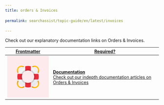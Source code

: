 ```yaml
---
title: orders & Invoices

permalink: searchassist/topic-guide/en/latest/invoices

---
```

<!--#### Topic Guide
###### Orders & Invoices-->

  Check out our explanatory documentation links on Orders & Invoices.

<a class="doc-link" target="_blank" href="https://docs.kore.ai/searchassist/managing-searchassist-apps/viewing-billing-and-usage/#Invoices">
 

| Frontmatter | Required? |
|-------------|-------------|
| ![alt text](images/SA_Documentation.svg "Title") | **Documentation**  <br /> Check out our indepth documentation articles on Orders & Invoices | 


</a>
